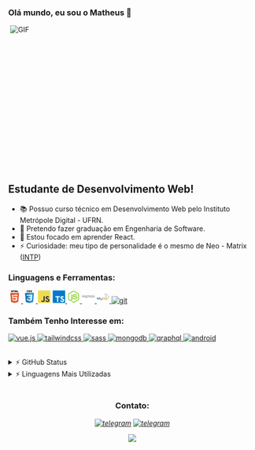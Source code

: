 ### Olá mundo, eu sou o Matheus 👋

 <img align="right" alt="GIF" src="https://github.com/theuskhan/theuskhan/blob/main/code.gif?raw=true" width="500" height="320" />

## Estudante de Desenvolvimento Web!

-   📚 Possuo curso técnico em Desenvolvimento Web pelo Instituto Metrópole Digital - UFRN.
-   🔭 Pretendo fazer graduação em Engenharia de Software.
-   🌱 Estou focado em aprender React.
-   ⚡ Curiosidade: meu tipo de personalidade é o mesmo de Neo - Matrix ([INTP](<https://pt.wikipedia.org/wiki/INTP_(personalidade)>))

### Linguagens e Ferramentas:

<p align="left">
<a href="https://www.w3.org/html/" target="_blank" rel="noreferrer"> <img src="https://raw.githubusercontent.com/devicons/devicon/master/icons/html5/html5-original-wordmark.svg" alt="html5" width="26" height="26"/> </a>
<a href="https://www.w3schools.com/css/" target="_blank" rel="noreferrer"> <img src="https://raw.githubusercontent.com/devicons/devicon/master/icons/css3/css3-original-wordmark.svg" alt="css3" width="26" height="26"/> </a>
<a href="https://developer.mozilla.org/en-US/docs/Web/JavaScript" target="_blank" rel="noreferrer"> <img src="https://raw.githubusercontent.com/devicons/devicon/master/icons/javascript/javascript-original.svg" alt="javascript" width="26" height="26"/></a>
<a href="https://www.typescriptlang.org/" target="_blank" rel="noreferrer"> <img src="https://raw.githubusercontent.com/devicons/devicon/master/icons/typescript/typescript-original.svg" alt="typescript" width="26" height="26"/> </a>
<a href="https://nodejs.org" target="_blank" rel="noreferrer"> <img src="https://raw.githubusercontent.com/devicons/devicon/master/icons/nodejs/nodejs-original.svg" alt="nodejs" width="26" height="26"/> </a>
<a href="https://expressjs.com" target="_blank" rel="noreferrer"> <img src="https://raw.githubusercontent.com/devicons/devicon/master/icons/express/express-original-wordmark.svg" alt="express" width="26" height="26"/> </a>
<a href="https://www.mysql.com/" target="_blank" rel="noreferrer"> <img src="https://raw.githubusercontent.com/devicons/devicon/master/icons/mysql/mysql-original-wordmark.svg" alt="mysql" width="26" height="26"/> </a>
<a href="https://git-scm.com/" target="_blank" rel="noreferrer"> <img src="https://cdn.jsdelivr.net/gh/devicons/devicon/icons/git/git-original.svg" alt="git" width="26" height="26"/> </a>
</p>

### Também Tenho Interesse em:

<p align="left">
<a href="https://vuejs.org/" target="_blank" rel="noreferrer"> <img src="https://cdn.jsdelivr.net/gh/devicons/devicon/icons/vuejs/vuejs-original.svg" alt="vue.js" width="26" height="26"/> </a>
<a href="https://tailwindcss.com/" target="_blank" rel="noreferrer"> <img src="https://cdn.jsdelivr.net/gh/devicons/devicon/icons/tailwindcss/tailwindcss-plain.svg" alt="tailwindcss" width="26" height="26"/> </a>
<a href="https://sass-lang.com/" target="_blank" rel="noreferrer"> <img src="https://cdn.jsdelivr.net/gh/devicons/devicon/icons/sass/sass-original.svg" alt="sass" width="26" height="26"/> </a>
<a href="https://www.mongodb.com/" target="_blank" rel="noreferrer"> <img src="https://cdn.jsdelivr.net/gh/devicons/devicon/icons/mongodb/mongodb-original-wordmark.svg" alt="mongodb" width="26" height="26"/> </a>
<a href="https://graphql.org/" target="_blank" rel="noreferrer"> <img src="https://cdn.jsdelivr.net/gh/devicons/devicon/icons/graphql/graphql-plain.svg" alt="qraphql" width="26" height="26"/> </a>
<a href="https://www.android.com/" target="_blank" rel="noreferrer"> <img src="https://cdn.jsdelivr.net/gh/devicons/devicon/icons/android/android-original.svg" alt="android" width="26" height="26"/> </a>

</p>

<br/>

<details>
  <summary>⚡ GitHub Status</summary>

  <img align="left" alt="GitHub Status" src="https://github-readme-stats.vercel.app/api?username=theuskhan&theme=midnight-purple&show_icons=true" />

</details>

<details>
  <summary>⚡ Linguagens Mais Utilizadas</summary>

  <img align="left" alt="Linguagens Mais Utilizadas do Matheus Araújo" src="https://github-readme-stats.vercel.app/api/top-langs/?username=theuskhan&layout=compact&theme=midnight-purple" />

</details>

<br/>

### <p align="center">Contato:</p>

<address align="center">

[<img src='https://img.shields.io/badge/Telegram-2CA5E0?style=for-the-badge&logo=telegram&logoColor=white' alt='telegram' height='26'>](https://t.me/TheusKhan)
[<img src='https://img.shields.io/badge/Gmail-D14836?style=for-the-badge&logo=gmail&logoColor=white' alt='telegram' height='26'>](mailto:apenasmatheus1@gmail.com)

</address>

<span align="center">

![](https://komarev.com/ghpvc/?username=your-github-username&style=flat-square&label=Visitas&color=blueviolet)

</span>
